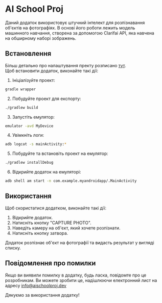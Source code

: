 # AI School Proj

Даний додаток використовує штучний інтелект для розпізнавання об'єктів на фотографіях. В основі його роботи лежить модель машинного навчання, створена за допомогою Clarifai API, яка навчена на обширному наборі зображень.

## Встановлення

Більш детально про налаштування пректу розписано [тут](https://medium.com/@ilyadubrivvin/tutorial-simple-image-detection-android-app-358a2c10bfb7).<br/>
Щоб встановити додаток, виконайте такі дії:

1. Ініціалізуйте проект:
```sh
gradle wrapper
```
2. Побудуйте проект для експорту:
```sh
./gradlew build
```
3. Запустіть емулятор:
```sh
emulator -avd MyDevice
```

4. Увімкніть логи:
```sh
adb logcat -s mainActivity:*
```
5. Побудуйте та встановіть проект на емулятор:
```sh
./gradlew installDebug
```
6. Відкрийте додаток на емуляторі:
```sh
adb shell am start -n com.example.myandroidapp/.MainActivity
```

## Використання

Щоб скористатися додатком, виконайте такі дії:

1. Відкрийте додаток.
2. Натисніть кнопку "CAPTURE PHOTO".
3. Наведіть камеру на об'єкт, який хочете розпізнати.
4. Натисніть кнопку затвора.

Додаток розпізнає об'єкт на фотографії та видасть результат у вигляді списку.

## Повідомлення про помилки

Якщо ви виявили помилку в додатку, будь ласка, повідомте про це розробникам. Ви можете зробити це, надішлюючи електронний лист на адресу info@aischoolproj.dev

Дякуємо за використання додатку!
